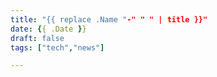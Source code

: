 ```yaml
---
title: "{{ replace .Name "-" " " | title }}"
date: {{ .Date }}
draft: false
tags: ["tech","news"]

---
```


